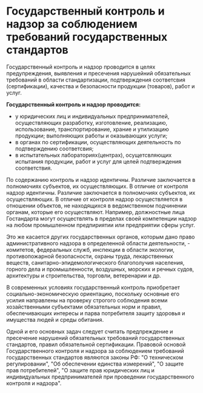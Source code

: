 # Государственный контроль и надзор за соблюдением требований государственных стандартов

Государственный контроль и надзор проводится в целях предупреждения, выявления и пресечения нарушейний обязательных требований в области стандартизации, подтверждения соответсвия (сертификации), качества и безопасности продукции (товаров), работ и услуг.

**Государственный контроль и надзор проводится:**
- у юридических лиц и индивидуальных предпринимателей, осуществляющих разработку, изготовление, реализацию, использование, транспортирование, храние и утилизацию продукции; выполняющих работы и оказывающих услуги;
- в органах по сертификации, осуществляющих деятельность по подтверждению соответсвия;
- в испытательных лабораториях(центрах), осущетсвляющих испытания продукции, работ и услуг для целей подтверждения соответствия.

По содержанию контроль и надзор идентичны. Различие заключается в полномочиях субъектов, их осуществляющих. В отличие от контроля надзор идентичны. Различие заключается в полномочиях субъектов, их осуществляющих. В отличие от контроля надзор осуществляется в отношении объектов, не находящихся в ведомственном подчинении органам, которые его осуществляют. Например, должностные лица Гостандарта могут осуществлять в пределах своей компетенции надзор на любом промышленном предпириятии или предприятии сферы услуг.

Это же касается других государственных органов, которым дано право административного надзора в определенной области деятельности, - комитетов, федеральных служб, инспекции в области экологии, противопожарной безопасности, охраны труда, лекарственных веществ, санитарно-эпидемологического благополучия населения, горного дела и промышленности, воздушных, морских и речных судов, архитектуры и строительства, торговли, ветеренарии и др.

В современных условиях государственный контроль приобретает социально-экономическую ориентацию, поскольку основные его усилия направлены на проверку строгого соблюдения всеми хозайственными субъектами обязательных норм и правил, обеспечивающих интересы и парва потребителя защиту здоровья и имущества людей и среды обитания.

Одной и его основных задач следует считать предпреждение и пресечение нарушений обязательных требований государственных стандартов, правил обязательной сертификации. Правовой основой Государственного контроля и надзора за соблюдением требований государственных стандартов являются законы РФ: "О техническом регулировании",  "Об обеспечении единства измерений", "О защите прав потребителей", "О защите прав юридических лиц и индивидуальных предпринимателей при проведении государственного контроля и надзора".